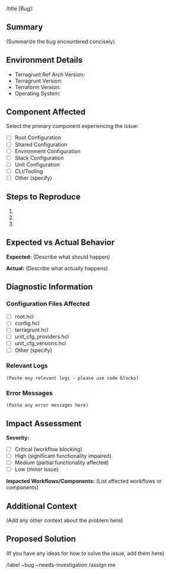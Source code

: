 <!-- Title suggestion: [Bug]: Brief description -->

/title [Bug]:

## Summary

(Summarize the bug encountered concisely)

## Environment Details

- Terragrunt Ref Arch Version:
- Terragrunt Version:
- Terraform Version:
- Operating System:

## Component Affected

Select the primary component experiencing the issue:

- [ ] Root Configuration
- [ ] Shared Configuration
- [ ] Environment Configuration
- [ ] Stack Configuration
- [ ] Unit Configuration
- [ ] CLI/Tooling
- [ ] Other (specify)

## Steps to Reproduce

1.
2.
3.

## Expected vs Actual Behavior

**Expected:**
(Describe what should happen)

**Actual:**
(Describe what actually happens)

## Diagnostic Information

### Configuration Files Affected
- [ ] root.hcl
- [ ] config.hcl
- [ ] terragrunt.hcl
- [ ] unit_cfg_providers.hcl
- [ ] unit_cfg_versions.hcl
- [ ] Other (specify)

### Relevant Logs

```
(Paste any relevant logs - please use code blocks)
```

### Error Messages

```
(Paste any error messages here)
```

## Impact Assessment

**Severity:**
- [ ] Critical (workflow blocking)
- [ ] High (significant functionality impaired)
- [ ] Medium (partial functionality affected)
- [ ] Low (minor issue)

**Impacted Workflows/Components:**
(List affected workflows or components)

## Additional Context

(Add any other context about the problem here)

## Proposed Solution

(If you have any ideas for how to solve the issue, add them here)

/label ~bug ~needs-investigation
/assign me
